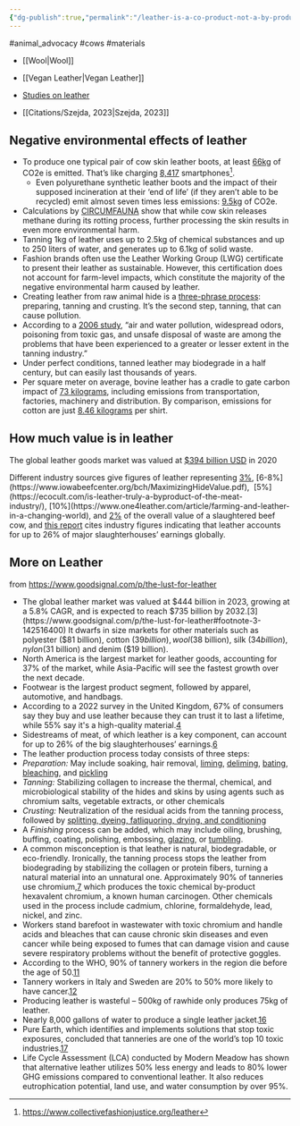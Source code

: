 ```yaml
---
{"dg-publish":true,"permalink":"/leather-is-a-co-product-not-a-by-product-and-is-bad-for-the-environment/","created":"2024-03-10T17:06:44.000+00:00","updated":"2025-09-29T00:19:24.815+01:00"}
---
```


#animal_advocacy #cows #materials 

- [[Wool\|Wool]]
- [[Vegan Leather\|Vegan Leather]] 

- [Studies on leather](https://circumfauna.org/leather) 
- [[Citations/Szejda, 2023\|Szejda, 2023]]
## Negative environmental effects of leather
- To produce one typical pair of cow skin leather boots, at least [66kg](https://www.collectivefashionjustice.org/articles/carbon-cost-leather-goods) of CO2e is emitted. That’s like charging [8,417](https://www.epa.gov/energy/greenhouse-gas-equivalencies-calculator) smartphones[^1].
	- Even polyurethane synthetic leather boots and the impact of their supposed incineration at their ‘end of life’ (if they aren’t able to be recycled) emit almost seven times less emissions: [9.5kg](https://www.collectivefashionjustice.org/articles/carbon-cost-leather-goods) of CO2e.
 - Calculations by [CIRCUMFAUNA](https://circumfauna.org/) show that while cow skin releases methane during its rotting process, further processing the skin results in even more environmental harm.
- Tanning 1kg of leather uses up to 2.5kg of chemical substances and up to 250 liters of water, and generates up to 6.1kg of solid waste.
- Fashion brands often use the Leather Working Group (LWG) certificate to present their leather as sustainable. However, this certification does not account for farm-level impacts, which constitute the majority of the negative environmental harm caused by leather.
- Creating leather from raw animal hide is a [three-phrase process](https://www.explore-leap.com/post/why-the-leather-industry-needs-to-change): preparing, tanning and crusting. It’s the second step, tanning, that can cause pollution.
- According to a [2006 study](https://www.sciencedirect.com/science/article/abs/pii/S0959652605000934), “air and water pollution, widespread odors, poisoning from toxic gas, and unsafe disposal of waste are among the problems that have been experienced to a greater or lesser extent in the tanning industry.”
- Under perfect conditions, tanned leather may biodegrade in a half century, but can easily last thousands of years.
- Per square meter on average, bovine leather has a cradle to gate carbon impact of [73 kilograms](https://reader.elsevier.com/reader/sd/pii/S1876610214028537?token=26773CA5087F5E3AB332EB3C047A4CA74528F55FE778EEF0C856DCE8939C3AF38BC5E48535BEEAC20048969032B0CE22&originRegion=us-east-1&originCreation=20220914134717), including emissions from transportation, factories, machinery and distribution. By comparison, emissions for cotton are just [8.46 kilograms](https://www.researchgate.net/publication/328631461_LIFE_CYCLE_ASSESSMENT_OF_A_COTTON_T-SHIRT) per shirt.

## How much value is in leather
The global leather goods market was valued at [$394 billion USD](https://www.grandviewresearch.com/industry-analysis/leather-goods-market) in 2020

Different industry sources give figures of leather representing [3%](https://www.leatherworkinggroup.com/our-impact/traceability/animal-welfare/#:~:text=Leather%20is%20primarily%20made%20from,by%2Dproduct%20of%20these%20industries.), [6-8%](https://www.iowabeefcenter.org/bch/MaximizingHideValue.pdf),  [5%](https://ecocult.com/is-leather-truly-a-byproduct-of-the-meat-industry/), [10%](https://www.one4leather.com/article/farming-and-leather-in-a-changing-world), and [2%](https://chooserealleather.com/education/fact-check-do-leather-farms-exist/) of the overall value of a slaughtered beef cow, and [this report](https://static1.squarespace.com/static/5f5f02dd9b510014eef4fc4f/t/6386865fa112a35adea84ccd/1669760650422/CFJ+leather%27s+impact+on+the+planet+%28launch%29.pdf) cites industry figures indicating that leather accounts for up to 26% of major slaughterhouses’ earnings globally.

[^1]: https://www.collectivefashionjustice.org/leather

## More on Leather
from https://www.goodsignal.com/p/the-lust-for-leather
- The global leather market was valued at $444 billion in 2023, growing at a 5.8% CAGR, and is expected to reach $735 billion by 2032.[3](https://www.goodsignal.com/p/the-lust-for-leather#footnote-3-142516400) It dwarfs in size markets for other materials such as polyester ($81 billion), cotton ($39 billion), wool ($38 billion), silk ($34 billion), nylon ($31 billion) and denim ($19 billion).
- North America is the largest market for leather goods, accounting for 37% of the market, while Asia-Pacific will see the fastest growth over the next decade.
- Footwear is the largest product segment, followed by apparel, automotive, and handbags.
- According to a 2022 survey in the United Kingdom, 67% of consumers say they buy and use leather because they can trust it to last a lifetime, while 55% say it's a high-quality material.[4](https://www.goodsignal.com/p/the-lust-for-leather#footnote-4-142516400)
- Sidestreams of meat, of which leather is a key component, can account for up to 26% of the big slaughterhouses’ earnings.[6](https://www.goodsignal.com/p/the-lust-for-leather#footnote-6-142516400)
- The leather production process today consists of three steps:
- *Preparation:* May include soaking, hair removal, [liming](https://en.wikipedia.org/wiki/Liming_(leather_processing)), [deliming](https://en.wikipedia.org/wiki/Deliming), [bating](https://en.wikipedia.org/wiki/Bating_(leather)), [bleaching](https://en.wikipedia.org/wiki/Bleaching), and [pickling](https://en.wikipedia.org/wiki/Pickling)
- *Tanning:* Stabilizing collagen to increase the thermal, chemical, and microbiological stability of the hides and skins by using agents such as chromium salts, vegetable extracts, or other chemicals
- *Crusting:* Neutralization of the residual acids from the tanning process, followed by [splitting, dyeing, fatliquoring, drying, and conditioning](https://en.wikipedia.org/wiki/Leather_production_processes)
- A *Finishing* process can be added, which may include oiling, brushing, buffing, coating, polishing, embossing, [glazing](https://en.wikipedia.org/wiki/Glaze_(painting_technique)), or [tumbling](https://en.wikipedia.org/wiki/Tumble_finishing).
- A common misconception is that leather is natural, biodegradable, or eco-friendly. Ironically, the tanning process stops the leather from biodegrading by stabilizing the collagen or protein fibers, turning a natural material into an unnatural one. Approximately 90% of tanneries use chromium,[7](https://www.goodsignal.com/p/the-lust-for-leather#footnote-7-142516400) which produces the toxic chemical by-product hexavalent chromium, a known human carcinogen. Other chemicals used in the process include cadmium, chlorine, formaldehyde, lead, nickel, and zinc.
- Workers stand barefoot in wastewater with toxic chromium and handle acids and bleaches that can cause chronic skin diseases and even cancer while being exposed to fumes that can damage vision and cause severe respiratory problems without the benefit of protective goggles.
- According to the WHO, 90% of tannery workers in the region die before the age of 50.[11](https://www.goodsignal.com/p/the-lust-for-leather#footnote-11-142516400)
- Tannery workers in Italy and Sweden are 20% to 50% more likely to have cancer.[12](https://www.goodsignal.com/p/the-lust-for-leather#footnote-12-142516400)
- Producing leather is wasteful – 500kg of rawhide only produces 75kg of leather.
- Nearly 8,000 gallons of water to produce a single leather jacket.[16](https://www.goodsignal.com/p/the-lust-for-leather#footnote-16-142516400)
- Pure Earth, which identifies and implements solutions that stop toxic exposures, concluded that tanneries are one of the world’s top 10 toxic industries.[17](https://www.goodsignal.com/p/the-lust-for-leather#footnote-17-142516400)
- Life Cycle Assessment (LCA) conducted by Modern Meadow has shown that alternative leather utilizes 50% less energy and leads to 80% lower GHG emissions compared to conventional leather. It also reduces eutrophication potential, land use, and water consumption by over 95%.
